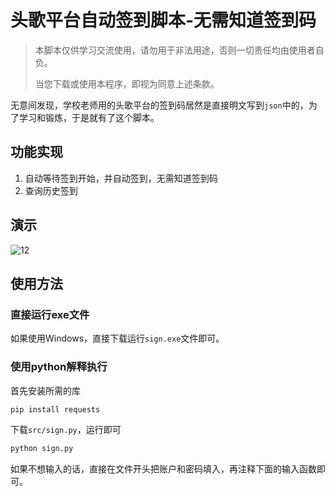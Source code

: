 # 头歌平台自动签到脚本-无需知道签到码

> 本脚本仅供学习交流使用，请勿用于非法用途，否则一切责任均由使用者自负。
>
> 当您下载或使用本程序，即视为同意上述条款。

无意间发现，学校老师用的头歌平台的签到码居然是直接明文写到`json`中的，为了学习和锻炼，于是就有了这个脚本。

## 功能实现

1. 自动等待签到开始，并自动签到，无需知道签到码
2. 查询历史签到

## 演示


![12](https://cdn.jsdelivr.net/gh/easechen/blog-img/img/20210516233939.png)

## 使用方法

### 直接运行exe文件

如果使用Windows，直接下载运行`sign.exe`文件即可。

### 使用python解释执行

首先安装所需的库

~~~bash
pip install requests
~~~

下载`src/sign.py`，运行即可

~~~bash
python sign.py
~~~

如果不想输入的话，直接在文件开头把账户和密码填入，再注释下面的输入函数即可。
